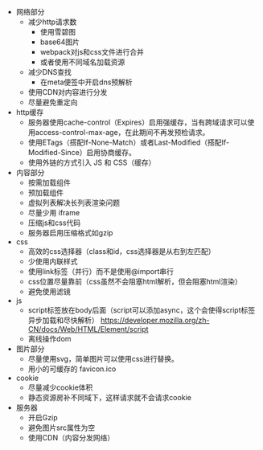 - 网络部分
  - 减少http请求数
    - 使用雪碧图
    - base64图片
    - webpack对js和css文件进行合并
    - 或者使用不同域名加载资源
  - 减少DNS查找
    - 在meta便签中开启dns预解析
  - 使用CDN对内容进行分发
  - 尽量避免重定向
- http缓存
  - 服务器使用cache-control（Expires）启用强缓存，当有跨域请求可以使用access-control-max-age，在此期间不再发预检请求。
  - 使用ETags（搭配If-None-Match）或者Last-Modified（搭配If-Modified-Since）启用协商缓存。
  - 使用外链的方式引入 JS 和 CSS（缓存）
- 内容部分
  - 按需加载组件
  - 预加载组件
  - 虚拟列表解决长列表渲染问题
  - 尽量少用 iframe
  - 压缩js和css代码
  - 服务器启用压缩格式如gzip
- css
  - 高效的css选择器（class和id，css选择器是从右到左匹配）
  - 少使用内联样式
  - 使用link标签（并行）而不是使用@import串行
  - css位置尽量靠前（css虽然不会阻塞html解析，但会阻塞html渲染）
  - 避免使用滤镜
- js
  - script标签放在body后面（script可以添加async，这个会使得script标签异步加载和尽快解析） https://developer.mozilla.org/zh-CN/docs/Web/HTML/Element/script
  - 离线操作dom
- 图片部分
  - 尽量使用svg，简单图片可以使用css进行替换。
  - 用小的可缓存的 favicon.ico
- cookie
  - 尽量减少cookie体积
  - 静态资源房补不同域下，这样请求就不会请求cookie
- 服务器
  - 开启Gzip
  - 避免图片src属性为空
  - 使用CDN（内容分发网络）
